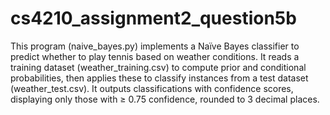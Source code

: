 # cs4210_assignment2_question5b
This program (naive_bayes.py) implements a Naïve Bayes classifier to predict whether to play tennis based on weather conditions. It reads a training dataset (weather_training.csv) to compute prior and conditional probabilities, then applies these to classify instances from a test dataset (weather_test.csv). 
It outputs classifications with confidence scores, displaying only those with ≥ 0.75 confidence, rounded to 3 decimal places.
